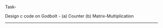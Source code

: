 Task-

Design c code on Godbolt - (a) Counter (b) Matrix-Multiplication

__________________________________________


